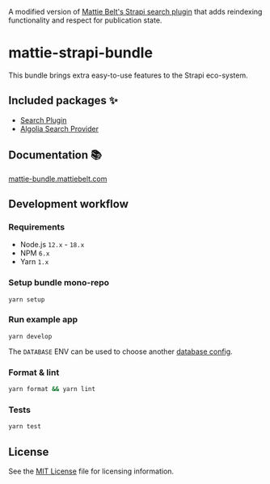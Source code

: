 A modified version of [Mattie Belt's Strapi search plugin](https://mattie-bundle.mattiebelt.com/) that adds reindexing functionality and respect for publication state.

# mattie-strapi-bundle

This bundle brings extra easy-to-use features to the Strapi eco-system.

## Included packages ✨

- [Search Plugin](https://mattie-bundle.mattiebelt.com/search/plugin)
- [Algolia Search Provider](https://mattie-bundle.mattiebelt.com/search/providers#algolia)

## Documentation 📚

[mattie-bundle.mattiebelt.com](https://mattie-bundle.mattiebelt.com/)

## Development workflow

### Requirements

- Node.js `12.x` - `18.x`
- NPM `6.x`
- Yarn `1.x`

### Setup bundle mono-repo

```batch
yarn setup
```

### Run example app

```batch
yarn develop
```

The `DATABASE` ENV can be used to choose another [database config](example/config/database.js).

### Format & lint

```bash
yarn format && yarn lint
```

### Tests

```bash
yarn test
```

## License

See the [MIT License](./LICENSE) file for licensing information.
